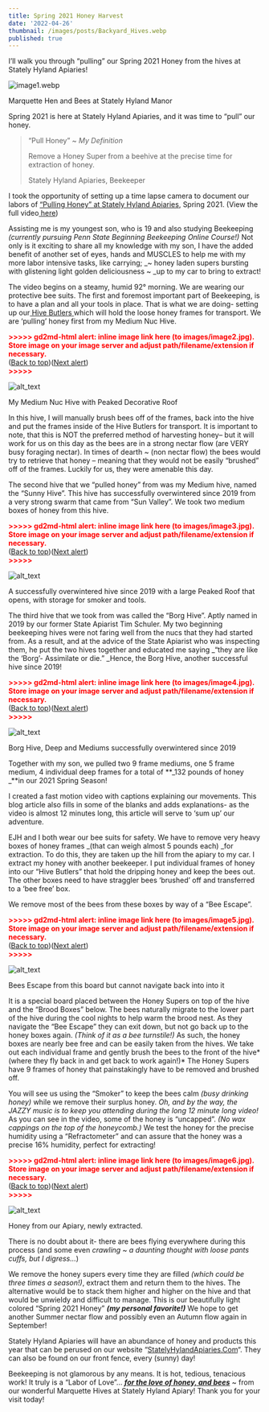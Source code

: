 ```yaml
---
title: Spring 2021 Honey Harvest
date: '2022-04-26'
thumbnail: /images/posts/Backyard_Hives.webp
published: true
---
```


<!-----

You have some errors, warnings, or alerts. If you are using reckless mode, turn it off to see inline alerts.
* ERRORs: 0
* WARNINGs: 0
* ALERTS: 6

Conversion time: 1.542 seconds.


Using this Markdown file:

1. Paste this output into your source file.
2. See the notes and action items below regarding this conversion run.
3. Check the rendered output (headings, lists, code blocks, tables) for proper
   formatting and use a linkchecker before you publish this page.

Conversion notes:

* Docs to Markdown version 1.0β33
* Tue May 03 2022 08:37:10 GMT-0700 (PDT)
* Source doc: Spring 2021 Honey Harvest
* This document has images: check for >>>>>  gd2md-html alert:  inline image link in generated source and store images to your server. NOTE: Images in exported zip file from Google Docs may not appear in  the same order as they do in your doc. Please check the images!

----->

I’ll walk you through “pulling” our Spring 2021 Honey from the hives at Stately Hyland Apiaries!

![image1.webp]({{site.baseurl}}/posts/image1.webp)


Marquette Hen and Bees at Stately Hyland Manor

Spring 2021 is here at Stately Hyland Apiaries, and it was time to “pull” our honey.

> “Pull Honey” ~ _My Definition_
>
> Remove a Honey Super from a beehive at the precise time for extraction of honey.
>
> Stately Hyland Apiaries, Beekeeper

I took the opportunity of setting up a time lapse camera to document our labors of <span style="text-decoration:underline;">“Pulling Honey” at Stately Hyland Apiaries</span>, Spring 2021. (View the full video[ here](https://youtu.be/3Stqts62oe0))

Assisting me is my youngest son, who is 19 and also studying Beekeeping _(currently pursuing Penn State Beginning Beekeeping Online Course!)_ Not only is it exciting to share all my knowledge with my son, I have the added benefit of another set of eyes, hands and MUSCLES to help me with my more labor intensive tasks, like carrying; \_~ honey laden supers bursting with glistening light golden deliciousness ~ \_up to my car to bring to extract!

The video begins on a steamy, humid 92° morning. We are wearing our protective bee suits. The first and foremost important part of Beekeeping, is to have a plan and all your tools in place. That is what we are doing- setting up our[ Hive Butlers](https://hivebutler.com/products/hive-butler-hive-tote-and-lid)<span style="text-decoration:underline;"> </span>which will hold the loose honey frames for transport. We are ‘pulling’ honey first from my Medium Nuc Hive.

<p id="gdcalert2" ><span style="color: red; font-weight: bold">>>>>>  gd2md-html alert: inline image link here (to images/image2.jpg). Store image on your image server and adjust path/filename/extension if necessary. </span><br>(<a href="#">Back to top</a>)(<a href="#gdcalert3">Next alert</a>)<br><span style="color: red; font-weight: bold">>>>>> </span></p>

![alt_text](images/image2.jpg "image_tooltip")

My Medium Nuc Hive with Peaked Decorative Roof

In this hive, I will manually brush bees off of the frames, back into the hive and put the frames inside of the Hive Butlers for transport. It is important to note, that this is NOT the preferred method of harvesting honey– but it will work for us on this day as the bees are in a strong nectar flow (are VERY busy foraging nectar). In times of dearth ~ (non nectar flow) the bees would try to retrieve that honey – meaning that they would not be easily “brushed” off of the frames. Luckily for us, they were amenable this day.

The second hive that we “pulled honey” from was my Medium hive, named the “Sunny Hive”. This hive has successfully overwintered since 2019 from a very strong swarm that came from “Sun Valley”. We took two medium boxes of honey from this hive.

<p id="gdcalert3" ><span style="color: red; font-weight: bold">>>>>>  gd2md-html alert: inline image link here (to images/image3.jpg). Store image on your image server and adjust path/filename/extension if necessary. </span><br>(<a href="#">Back to top</a>)(<a href="#gdcalert4">Next alert</a>)<br><span style="color: red; font-weight: bold">>>>>> </span></p>

![alt_text](images/image3.jpg "image_tooltip")

A successfully overwintered hive since 2019 with a large Peaked Roof that opens, with storage for smoker and tools.

The third hive that we took from was called the “Borg Hive”. Aptly named in 2019 by our former State Apiarist Tim Schuler. My two beginning beekeeping hives were not faring well from the nucs that they had started from. As a result, and at the advice of the State Apiarist who was inspecting them, he put the two hives together and educated me saying \_“they are like the ‘Borg’- Assimilate or die.” \_Hence, the Borg Hive, another successful hive since 2019!

<p id="gdcalert4" ><span style="color: red; font-weight: bold">>>>>>  gd2md-html alert: inline image link here (to images/image4.jpg). Store image on your image server and adjust path/filename/extension if necessary. </span><br>(<a href="#">Back to top</a>)(<a href="#gdcalert5">Next alert</a>)<br><span style="color: red; font-weight: bold">>>>>> </span></p>

![alt_text](images/image4.jpg "image_tooltip")

Borg Hive, Deep and Mediums successfully overwintered since 2019

Together with my son, we pulled two 9 frame mediums, one 5 frame medium, 4 individual deep frames for a total of **_132 pounds of honey _**in our 2021 Spring Season!

I created a fast motion video with captions explaining our movements. This blog article also fills in some of the blanks and adds explanations- as the video is almost 12 minutes long, this article will serve to ‘sum up’ our adventure.

EJH and I both wear our bee suits for safety. We have to remove very heavy boxes of honey frames \_(that can weigh almost 5 pounds each) \_for extraction. To do this, they are taken up the hill from the apiary to my car. I extract my honey with another beekeeper. I put individual frames of honey into our “Hive Butlers” that hold the dripping honey and keep the bees out. The other boxes need to have straggler bees ‘brushed’ off and transferred to a ‘bee free’ box.

We remove most of the bees from these boxes by way of a “Bee Escape”.

<p id="gdcalert5" ><span style="color: red; font-weight: bold">>>>>>  gd2md-html alert: inline image link here (to images/image5.jpg). Store image on your image server and adjust path/filename/extension if necessary. </span><br>(<a href="#">Back to top</a>)(<a href="#gdcalert6">Next alert</a>)<br><span style="color: red; font-weight: bold">>>>>> </span></p>

![alt_text](images/image5.jpg "image_tooltip")

Bees Escape from this board but cannot navigate back into into it

It is a special board placed between the Honey Supers on top of the hive and the “Brood Boxes” below. The bees naturally migrate to the lower part of the hive during the cool nights to help warm the brood nest. As they navigate the “Bee Escape” they can exit down, but not go back up to the honey boxes again. _(Think of it as a bee turnstile!)_ As such, the honey boxes are nearly bee free and can be easily taken from the hives. We take out each individual frame and gently brush the bees to the front of the hive* (where they fly back in and get back to work again!)* The Honey Supers have 9 frames of honey that painstakingly have to be removed and brushed off.

You will see us using the “Smoker” to keep the bees calm _(busy drinking honey)_ while we remove their surplus honey. _Oh, and by the way, the JAZZY music is to keep you attending during the long 12 minute long video!_ As you can see in the video, some of the honey is “uncapped”. _(No wax cappings on the top of the honeycomb.)_ We test the honey for the precise humidity using a “Refractometer” and can assure that the honey was a precise 16% humidity, perfect for extracting!

<p id="gdcalert6" ><span style="color: red; font-weight: bold">>>>>>  gd2md-html alert: inline image link here (to images/image6.jpg). Store image on your image server and adjust path/filename/extension if necessary. </span><br>(<a href="#">Back to top</a>)(<a href="#gdcalert7">Next alert</a>)<br><span style="color: red; font-weight: bold">>>>>> </span></p>

![alt_text](images/image6.jpg "image_tooltip")

Honey from our Apiary, newly extracted.

There is no doubt about it- there are bees flying everywhere during this process (and some even _crawling_ ~ _a daunting thought with loose pants cuffs, but I digress…_)

We remove the honey supers every time they are filled _(which could be three times a season!)_, extract them and return them to the hives. The alternative would be to stack them higher and higher on the hive and that would be unwieldy and difficult to manage. This is our beautifully light colored “Spring 2021 Honey” **_(my personal favorite!)_** We hope to get another Summer nectar flow and possibly even an Autumn flow again in September!

Stately Hyland Apiaries will have an abundance of honey and products this year that can be perused on our website “[StatelyHylandApiaries.Com](https://statelyhylandmanor.com/%e2%9a%9cstately-hyland-apiaries%e2%9a%9c-online-store-is-now-open-for-business/)“. They can also be found on our front fence, every (sunny) day!

Beekeeping is not glamorous by any means. It is hot, tedious, tenacious work! It truly is a “Labor of Love”… **_<span style="text-decoration:underline;">for the love of honey, and bees</span>_** ~ from our wonderful Marquette Hives at Stately Hyland Apiary! Thank you for your visit today!
